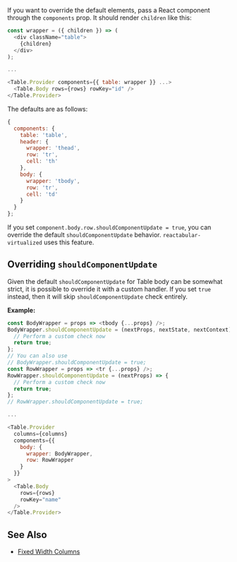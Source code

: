 If you want to override the default elements, pass a React component through the `components` prop. It should render `children` like this:

```javascript
const wrapper = ({ children }) => (
  <div className="table">
    {children}
  </div>
);

...

<Table.Provider components={{ table: wrapper }} ...>
  <Table.Body rows={rows} rowKey="id" />
</Table.Provider>
```

The defaults are as follows:

```javascript
{
  components: {
    table: 'table',
    header: {
      wrapper: 'thead',
      row: 'tr',
      cell: 'th'
    },
    body: {
      wrapper: 'tbody',
      row: 'tr',
      cell: 'td'
    }
  }
};
```

If you set `component.body.row.shouldComponentUpdate = true`, you can override the default `shouldComponentUpdate` behavior. `reactabular-virtualized` uses this feature.

## Overriding `shouldComponentUpdate`

Given the default `shouldComponentUpdate` for Table body can be somewhat strict, it is possible to override it with a custom handler. If you set `true` instead, then it will skip `shouldComponentUpdate` check entirely.

**Example:**

```javascript
const BodyWrapper = props => <tbody {...props} />;
BodyWrapper.shouldComponentUpdate = (nextProps, nextState, nextContext) => {
  // Perform a custom check now
  return true;
};
// You can also use
// BodyWrapper.shouldComponentUpdate = true;
const RowWrapper = props => <tr {...props} />;
RowWrapper.shouldComponentUpdate = (nextProps) => {
  // Perform a custom check now
  return true;
};
// RowWrapper.shouldComponentUpdate = true;

...

<Table.Provider
  columns={columns}
  components={{
    body: {
      wrapper: BodyWrapper,
      row: RowWrapper
    }
  }}
>
  <Table.Body
    rows={rows}
    rowKey="name"
  />
</Table.Provider>
```

## See Also

* [Fixed Width Columns](/examples/fixed-width-columns)
